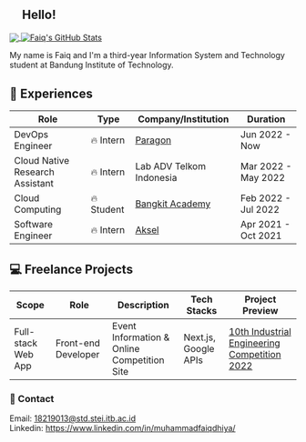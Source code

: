 ## <img src="https://raw.githubusercontent.com/MartinHeinz/MartinHeinz/master/wave.gif" width="17px"> Hello! 

<a href="https://github.com/muhammadfaiq2307/muhammadfaiq2307">
  <img align="center" src="https://github-readme-stats.vercel.app/api/top-langs/?username=muhammmadfaiq2307&hide=java,html,tex&title_color=ffffff&text_color=c9cacc&icon_color=2bbc8a&bg_color=1d1f21&langs_count=3" />
</a>
<a href="https://github.com/muhammadfaiq2307/muhammadfaiq2307">
  <img align="center" src="https://github-readme-stats.vercel.app/api?username=muhammadfaiq2307&show_icons=true&line_height=27&count_private=true&title_color=ffffff&text_color=c9cacc&icon_color=2bbc8a&bg_color=1d1f21" alt="Faiq's GitHub Stats" />
</a>

My name is Faiq and I'm a third-year Information System and Technology student at Bandung Institute of Technology.

## 💼 Experiences
| Role | Type | Company/Institution | Duration |
| --- | --- | --- | --- |
| DevOps Engineer | :fire: Intern | [Paragon](https://www.paragon-innovation.com/) | Jun 2022 - Now |
| Cloud Native Research Assistant | :fire: Intern | Lab ADV Telkom Indonesia | Mar 2022 - May 2022 |
| Cloud Computing | :fire: Student | [Bangkit Academy](https://grow.google/intl/id_id/bangkit/) | Feb 2022 - Jul 2022 |
| Software Engineer | :fire: Intern | [Aksel](https://aksel.co.id/) | Apr 2021 - Oct 2021 |

## :computer: Freelance Projects
| Scope | Role | Description | Tech Stacks | Project Preview |
| --- | --- | --- | --- | --- |
| Full-stack Web App | Front-end Developer | Event Information & Online Competition Site | Next.js, Google APIs | [10th Industrial Engineering Competition 2022](https://www.iecom.asia/) |

### 💬 Contact
Email: 18219013@std.stei.itb.ac.id<br>
Linkedin: https://www.linkedin.com/in/muhammadfaiqdhiya/
